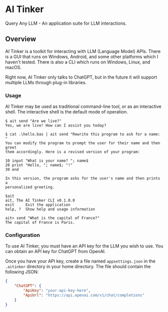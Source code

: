 # AI Tinker
Query Any LLM - An application suite for LLM interactions.

## Overview
AI Tinker is a toolkit for interacting with LLM (Language Model) APIs. There is a GUI that runs on Windows, Android, and some other platforms which I haven't tested. There is also a CLI which runs on Windows, Linux, and macOS.

Right now, AI Tinker only talks to ChatGPT, but in the future it will support multiple LLMs through plug-in libraries.

### Usage
AI Tinker may be used as traditional command-line tool, or as an interactive shell. The interactive shell is the default mode of operation.

```shell
$ ait send "Are we live?"
Yes, we are live! How can I assist you today?

$ cat .\hello.bas | ait send "Rewrite this program to ask for a name: "
You can modify the program to prompt the user for their name and then greet 
them accordingly. Here is a revised version of your program:

10 input "What is your name? "; name$
20 print "Hello, "; name$; "!"
30 end

In this version, the program asks for the user's name and then prints a 
personalized greeting.

$ait
ait, The AI Tinker CLI v0.1.0.0
exit     Exit the application
help, ?  Show help and usage information

ait> send "What is the capital of France?"
The capital of France is Paris.
```

### Configuration

To use AI Tinker, you must have an API key for the LLM you wish to use. You can obtain an API key for ChatGPT from OpenAI.

Once you have your API key, create a file named `appsettings.json` in the `.aitinker` directory in your home directory. The file should contain the following JSON:

```json
{
    "ChatGPT": {
        "ApiKey": "your-api-key-here",
        "ApiUrl": "https://api.openai.com/v1/chat/completions"
    }
}
```
